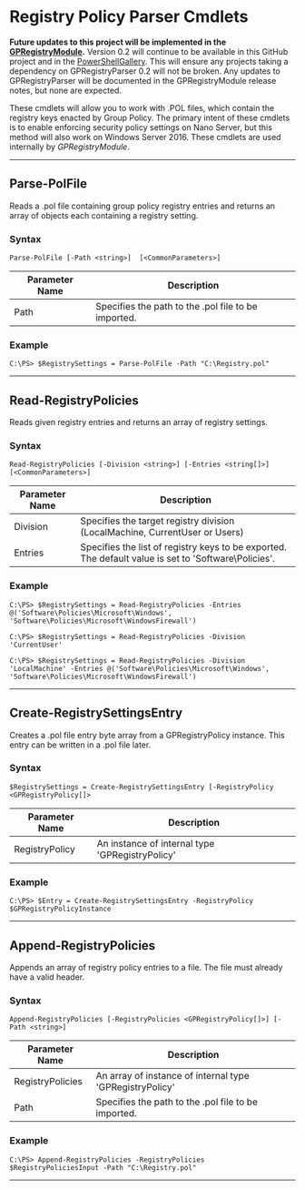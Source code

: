 # Registry Policy Parser Cmdlets

**Future updates to this project will be implemented in the [GPRegistryModule](https://github.com/PowerShell/GPRegistryPolicy).**
Version 0.2 will continue to be available in this GitHub project
and in the [PowerShellGallery](https://www.powershellgallery.com/packages/GPRegistryPolicyParser/0.2).
This will ensure any projects taking a dependency on GPRegistryParser 0.2
will not be broken.
Any updates to GPRegistryParser will be documented in the GPRegistryModule
release notes,
but none are expected.

These cmdlets will allow you to work with .POL files,
which contain the registry keys enacted by Group Policy.
The primary intent of these cmdlets is to
enable enforcing security policy settings on Nano Server,
but this method will also work on Windows Server 2016.
These cmdlets are used internally by *GPRegistryModule*.

---

## Parse-PolFile
Reads a .pol file containing group policy registry entries
and returns an array of objects each containing a registry setting.

### Syntax
```
Parse-PolFile [-Path <string>]  [<CommonParameters>]
```

| Parameter Name | Description                                                                            | 
| ---            | ---                                                                                    |
| Path           | Specifies the path to the .pol file to be imported.                                    |

### Example
```
C:\PS> $RegistrySettings = Parse-PolFile -Path "C:\Registry.pol"
```

---

## Read-RegistryPolicies
Reads given registry entries and returns an array of registry settings.

### Syntax
```
Read-RegistryPolicies [-Division <string>] [-Entries <string[]>]  [<CommonParameters>]
```

| Parameter Name | Description                                                                                          | 
| ---            | ---                                                                                                  |
| Division       | Specifies the target registry division (LocalMachine, CurrentUser or Users)                          |
| Entries        | Specifies the list of registry keys to be exported. The default value is set to 'Software\Policies'. |

### Example
```
C:\PS> $RegistrySettings = Read-RegistryPolicies -Entries @('Software\Policies\Microsoft\Windows', 'Software\Policies\Microsoft\WindowsFirewall')

C:\PS> $RegistrySettings = Read-RegistryPolicies -Division 'CurrentUser'

C:\PS> $RegistrySettings = Read-RegistryPolicies -Division 'LocalMachine' -Entries @('Software\Policies\Microsoft\Windows', 'Software\Policies\Microsoft\WindowsFirewall')
```

---

## Create-RegistrySettingsEntry
Creates a .pol file entry byte array from a GPRegistryPolicy instance.
This entry can be written in a .pol file later.

### Syntax
```
$RegistrySettings = Create-RegistrySettingsEntry [-RegistryPolicy <GPRegistryPolicy[]>
```

| Parameter Name | Description                                                                                          | 
| ---            | ---                                                                                                  |
| RegistryPolicy | An instance of internal type 'GPRegistryPolicy'                                                      |

### Example
```
C:\PS> $Entry = Create-RegistrySettingsEntry -RegistryPolicy $GPRegistryPolicyInstance
```

---

## Append-RegistryPolicies
Appends an array of registry policy entries to a file.
The file must already have a valid header.

### Syntax
```
Append-RegistryPolicies [-RegistryPolicies <GPRegistryPolicy[]>] [-Path <string>]
```

| Parameter Name   | Description                                                                                          | 
| ---              | ---                                                                                                  |
| RegistryPolicies | An array of instance of internal type 'GPRegistryPolicy'                                             |
| Path             | Specifies the path to the .pol file to be imported.                                                  |

### Example
```
C:\PS> Append-RegistryPolicies -RegistryPolicies $RegistryPoliciesInput -Path "C:\Registry.pol"
```

---
